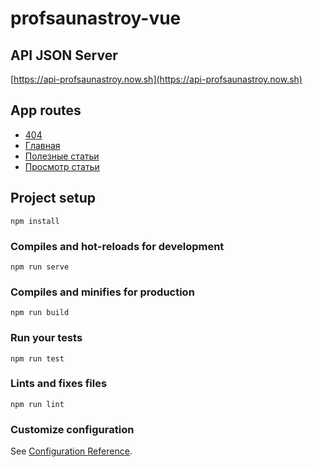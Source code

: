 # profsaunastroy-vue

## API JSON Server
[https://api-profsaunastroy.now.sh](https://api-profsaunastroy.now.sh)

## App routes
* [404](https://profsaunastroy.now.sh/404)
* [Главная](https://profsaunastroy.now.sh)
* [Полезные статьи](https://profsaunastroy.now.sh/articles)
* [Просмотр статьи](https://profsaunastroy.now.sh/articles/1)

## Project setup
```
npm install
```

### Compiles and hot-reloads for development
```
npm run serve
```

### Compiles and minifies for production
```
npm run build
```

### Run your tests
```
npm run test
```

### Lints and fixes files
```
npm run lint
```

### Customize configuration
See [Configuration Reference](https://cli.vuejs.org/config/).
